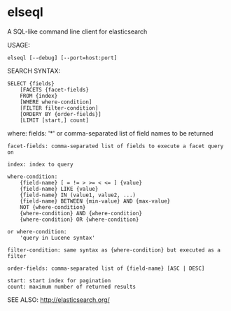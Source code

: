 
elseql
======

A SQL-like command line client for elasticsearch

USAGE: 

    elseql [--debug] [--port=host:port] 

SEARCH SYNTAX:

    SELECT {fields}
        [FACETS {facet-fields}
        FROM {index}
        [WHERE where-condition]
        [FILTER filter-condition]
        [ORDERY BY {order-fields}]
        [LIMIT [start,] count]

where:
    fields: '*' or comma-separated list of field names to be returned

    facet-fields: comma-separated list of fields to execute a facet query on

    index: index to query

    where-condition:
        {field-name} [ = != > >= < <= ] {value}
        {field-name} LIKE {value}
        {field-name} IN (value1, value2, ...)
        {field-name} BETWEEN {min-value} AND {max-value}
        NOT {where-condition}
        {where-condition} AND {where-condition}
        {where-condition} OR {where-condition}

    or where-condition:
        'query in Lucene syntax'

    filter-condition: same syntax as {where-condition} but executed as a filter

    order-fields: comma-separated list of {field-name} [ASC | DESC]

    start: start index for pagination
    count: maximum number of returned results

SEE ALSO:
    http://elasticsearch.org/
